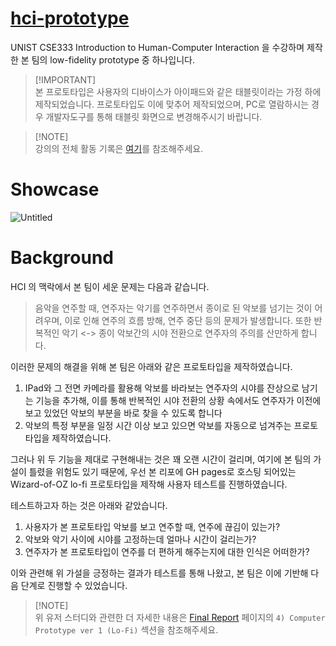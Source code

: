 # [hci-prototype](https://01joseph-hwang10.github.io/CSE333_HCI_Prototype/)

UNIST CSE333 Introduction to Human-Computer Interaction 을 수강하며 제작한 본 팀의 low-fidelity prototype 중 하나입니다.

> [!IMPORTANT]\
> 본 프로토타입은 사용자의 디바이스가 아이패드와 같은 태블릿이라는 가정 하에 제작되었습니다.
> 프로토타입도 이에 맞추어 제작되었으며, PC로 열람하시는 경우 개발자도구를 통해 태블릿 화면으로 변경해주시기 바랍니다.

> [!NOTE]\
> 강의의 전체 활동 기록은 [여기](https://tidal-star-7e8.notion.site/HCI-8a7c2dba152b49aa9f7f43d40469455b?pvs=4)를 참조해주세요.

# Showcase

![Untitled](https://github.com/01Joseph-Hwang10/CSE333_HCI_Prototype/assets/72839543/507e5ec7-3148-4048-badf-06e829dba963)


# Background

HCI 의 맥락에서 본 팀이 세운 문제는 다음과 같습니다.

> 음악을 연주할 때, 연주자는 악기를 연주하면서 종이로 된 악보를 넘기는 것이 어려우며, 이로 인해 연주의 흐름 방해, 연주 중단 등의 문제가 발생합니다.
> 또한 반복적인 악기 <-> 종이 악보간의 시야 전환으로 연주자의 주의를 산만하게 합니다.

이러한 문제의 해결을 위해 본 팀은 아래와 같은 프로토타입을 제작하였습니다. 

1. IPad와 그 전면 카메라를 활용해 악보를 바라보는 연주자의 시야를 잔상으로 남기는 기능을 추가해, 이를 통해 반복적인 시야 전환의 상황 속에서도 연주자가 이전에 보고 있었던 악보의 부분을 바로 찾을 수 있도록 합니다
2. 악보의 특정 부분을 일정 시간 이상 보고 있으면 악보를 자동으로 넘겨주는 프로토타입을 제작하였습니다.

그러나 위 두 기능을 제대로 구현해내는 것은 꽤 오랜 시간이 걸리며, 여기에 본 팀의 가설이 틀렸을 위험도 있기 때문에, 우선 본 리포에 GH pages로 호스팅 되어있는 Wizard-of-OZ lo-fi 프로토타입을 제작해 사용자 테스트를 진행하였습니다.

테스트하고자 하는 것은 아래와 같았습니다.

1. 사용자가 본 프로토타입 악보를 보고 연주할 때, 연주에 끊김이 있는가?
2. 악보와 악기 사이에 시야를 고정하는데 얼마나 시간이 걸리는가?
3. 연주자가 본 프로토타입이 연주를 더 편하게 해주는지에 대한 인식은 어떠한가?

이와 관련해 위 가설을 긍정하는 결과가 테스트를 통해 나왔고, 본 팀은 이에 기반해 다음 단계로 진행할 수 있었습니다.

> [!NOTE]\
> 위 유저 스터디와 관련한 더 자세한 내용은 [Final Report](https://tidal-star-7e8.notion.site/HCI-Final-Report-75f7b167cfcb495db87df195a6016365?pvs=4) 페이지의 `4) Computer Prototype ver 1 (Lo-Fi)` 섹션을 참조해주세요.

